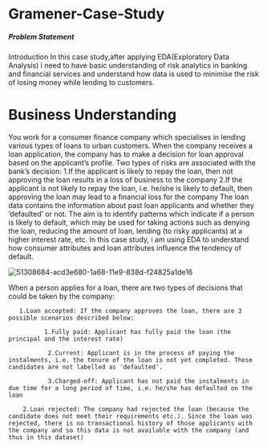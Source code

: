 # Gramener-Case-Study
##### Problem Statement


Introduction
In this case study,after applying EDA(Exploratory Data Analysis) i need to have basic understanding of risk analytics in banking and financial services and understand how data is used to minimise the risk of losing money while lending to customers.

# Business Understanding
You work for a consumer finance company which specialises in lending various types of loans to urban customers. When the company receives a loan application, the company has to make a decision for loan approval based on the applicant’s profile. Two types of risks are associated with the bank’s decision:
1.If the applicant is likely to repay the loan, then not approving the loan results in a loss of business to the company
2.If the applicant is not likely to repay the loan, i.e. he/she is likely to default, then approving the loan may lead to a financial loss for the company
The loan data contains the information about past loan applicants and whether they ‘defaulted’ or not. The aim is to identify patterns which indicate if a person is likely to default, which may be used for taking actions such as denying the loan, reducing the amount of loan, lending (to risky applicants) at a higher interest rate, etc. In this case study, i am using EDA to understand how consumer attributes and loan attributes influence the tendency of default.


![51308684-acd3e680-1a68-11e9-838d-f24825a1de16](https://user-images.githubusercontent.com/124515595/218508542-5ef9c138-6c79-4bbf-8c61-3f17f13910c0.png)

When a person applies for a loan, there are two types of decisions that could be taken by the company:

       1.Loan accepted: If the company approves the loan, there are 3 possible scenarios described below:
              
              1.Fully paid: Applicant has fully paid the loan (the principal and the interest rate)
               
               2.Current: Applicant is in the process of paying the instalments, i.e. the tenure of the loan is not yet completed. These candidates are not labelled as 'defaulted'.
               
               3.Charged-off: Applicant has not paid the instalments in due time for a long period of time, i.e. he/she has defaulted on the loan
        
        2.Loan rejected: The company had rejected the loan (because the candidate does not meet their requirements etc.). Since the loan was rejected, there is no transactional history of those applicants with the company and so this data is not available with the company (and thus in this dataset)
